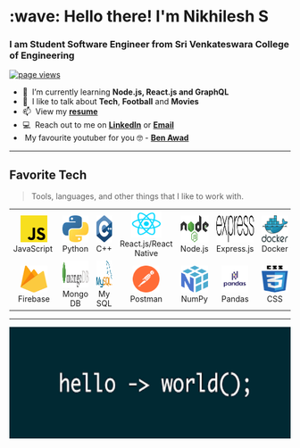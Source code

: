 <h1 align="left" id="macropower-title">:wave: Hello there! I'm Nikhilesh S</h1>
<h3 align="left">I am Student Software Engineer from Sri Venkateswara College of Engineering</h3>

<p align="left">
  <a href="https://github.com/NikhileshJr08">
    <img src="https://komarev.com/ghpvc/?username=NikhileshJr08" alt="page views" />
  </a>
</p>


- :seedling: &nbsp;I’m currently learning **Node.js, React.js and GraphQL**
- :speech_balloon: &nbsp;I like to talk about **Tech**, **Football** and **Movies**
- :mailbox: &nbsp;View my **[resume]**
- :computer: &nbsp;Reach out to me on **[LinkedIn]** or **[Email]**
- &nbsp;My favourite youtuber for you :nerd_face: - **[Ben Awad]**

---

<h2 align="left" id="macropower-tech">Favorite Tech</h2>

> Tools, languages, and other things that I like to work with.

<table>
  <tr>
    <td align="center" width="115">
      <a href="#macropower-tech">
        <img src="./img/javascriptlogo.png" width="48" height="48" alt="C#" />
      </a>
      <br>JavaScript&nbsp;
    </td>
    <td align="center" width="115">
      <a href="#macropower-tech">
        <img src="./img/pythonlogo.png" width="48" height="48" alt="Python" />
      </a>
      <br>Python
    </td>
    <td align="center" width="115">
      <a href="#macropower-tech">
        <img src="./img/clogo.png" width="48" height="48" alt="Golang" />
      </a>
      <br>C++
    </td>
    <td align="center" width="115">
      <a href="#macropower-tech">
        <img src="./img/ReactJsLogo.png" width="55" height="48" alt="Jsonnet" />
      </a>
      <br>React.js/React Native
    </td>
    <td align="center" width="115">
      <a href="#macropower-tech">
        <img src="./img/nodejslogo.png" width="65" height="48" alt="Jsonnet" />
      </a>
      <br>Node.js
    </td>
    <td align="center" width="115">
      <a href="#macropower-tech">
        <img src="./img/expressjslogo.png" width="85" height="48" alt="TypeScript" />
      </a>
      <br>Express.js
    </td>
    <td align="center" width="115">
      <a href="#macropower-tech">
        <img src="./img/dockerlogo.png" width="48" height="48" alt="JavaScript" />
      </a>
      <br>Docker
    </td>
    <td align="center" width="115">
      <a href="#macropower-tech" >
        <img src="./img/gitlogo.png" width="48" height="48" alt="React" />
      </a>
      <br>Git
    </td>
    <td align="center" width="115">
      <a href="#macropower-tech">
        <img src="./img/flasklogo.png" width="48" height="48" alt="Bootstrap" />
      </a>
      <br>flask
    </td>
    <td align="center" width="115">
      <a href="#macropower-tech">
        <img src="./img/socketiologo.png" width="48" height="48" alt="Sass" />
      </a>
      <br>Socket-io
    </td>
  </tr>
  <tr>
    <td align="center" width="96"> 
      <a href="#macropower-tech" >
        <img src="./img/firebaselogo.png" width="48" height="48" alt="Docker" />
      </a>
      <br>Firebase
    </td>
    <td align="center" width="96">
      <a href="#macropower-tech" >
        <img src="./img/mongodblogo.png" width="85" height="48" alt="Kubernetes" />
      </a>
      <br>Mongo DB
    </td>
    <td align="center"  width="96">
      <a href="#macropower-tech">
        <img src="./img/MySQLlogo.png" width="48" height="48" alt="Debian" />
      </a>
      <br>My SQL
    </td>
    <td align="center"  width="96">
      <a href="#macropower-tech">
        <img src="./img/postmanlogo.svg" width="48" height="48" alt="RHEL" />
      </a>
      <br>Postman
    </td>
    <td align="center" width="96">
      <a href="#macropower-tech">
        <img src="./img/numpylogo.png" width="48" height="48" alt="Powershell" />
      </a>
      <br>NumPy
    </td>
    <td align="center"  width="96">
      <a href="#macropower-tech">
        <img src="./img/pandaslogo.png" width="48" height="48" alt="MySQL" />
      </a>
      <br>Pandas
    </td>
    <td align="center" width="96">
      <a href="#macropower-tech" >
        <img src="./img/css3logo.png" width="48" height="48" alt="Prometheus" />
      </a>
      <br>CSS
    </td>
    <td align="center" width="96">
      <a href="#macropower-tech" >
        <img src="./img/html5logo.png" width="48" height="48" alt="Grafana" />
      </a>
      <br>HTML
    </td>
    <td align="center" width="96">
      <a href="#macropower-tech" >
        <img src="./img/javalogo.png" width="48" height="48" alt="Thanos" />
      </a>
      <br>Java
    </td>
  </tr>
</table>

---

  <img alt="header" src="/img/HelloWorldBenAwad.png" width="1000" height = "200"></img>


<!-- links -->

[84.51°]: https://github.com/8451 "84.51° Github Home"
[resume]: https://drive.google.com/file/d/1XSp5_WLijI1q81RpOn4Z2-VmPjYiI_f9/view?usp=sharing
[linkedin]: https://www.linkedin.com/in/nikhilesh-s "Jacob Colvin LinkedIn"
[Email]: mailto:nikhileshjr08@gmail.com
[Ben Awad]: https://www.youtube.com/c/BenAwad97
